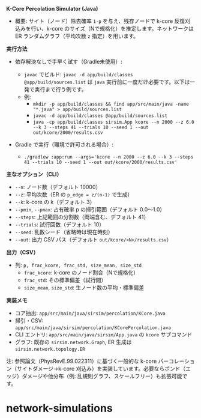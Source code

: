 **K-Core Percolation Simulator (Java)**

- 概要: サイト（ノード）除去確率 `1-p` を与え、残存ノードで k-core 反復刈込みを行い、k-core のサイズ（Nで規格化）を推定します。ネットワークは ER ランダムグラフ（平均次数 `z` 指定）を用います。

**実行方法**

- 依存解決なしで手早く試す（Gradle未使用）:
  - `javac` でビルド: `javac -d app/build/classes @app/build/sources.list` は `java` 実行前に一度だけ必要です。以下は一発で実行まで行う例です。
  - 例:
    - `mkdir -p app/build/classes && find app/src/main/java -name "*.java" > app/build/sources.list`
    - `javac -d app/build/classes @app/build/sources.list`
    - `java -cp app/build/classes sirsim.App kcore --n 2000 --z 6.0 --k 3 --steps 41 --trials 10 --seed 1 --out out/kcore/2000/results.csv`

- Gradle で実行（環境で許可される場合）:
  - `./gradlew :app:run --args='kcore --n 2000 --z 6.0 --k 3 --steps 41 --trials 10 --seed 1 --out out/kcore/2000/results.csv'`

**主なオプション（CLI）**

- `--n`: ノード数（デフォルト 10000）
- `--z`: 平均次数（ER の `p_edge = z/(n-1)` で生成）
- `--k`: k-core の k（デフォルト 3）
- `--pmin`, `--pmax`: 占有確率 p の掃引範囲（デフォルト 0.0〜1.0）
- `--steps`: 上記範囲の分割数（両端含む、デフォルト 41）
- `--trials`: 試行回数（デフォルト 10）
- `--seed`: 乱数シード（省略時は現在時刻）
- `--out`: 出力 CSV パス（デフォルト `out/kcore/<N>/results.csv`）

**出力（CSV）**

- 列: `p, frac_kcore, frac_std, size_mean, size_std`
  - `frac_kcore`: k-core のノード割合（Nで規格化）
  - `frac_std`: その標準偏差（試行間）
  - `size_mean`, `size_std`: 生ノード数の平均・標準偏差

**実装メモ**

- コア抽出: `app/src/main/java/sirsim/percolation/KCore.java`
- 掃引・CSV: `app/src/main/java/sirsim/percolation/KCorePercolation.java`
- CLI エントリ: `app/src/main/java/sirsim/App.java` の `kcore` サブコマンド
- グラフ: 既存の `sirsim.network.Graph`, ER 生成は `sirsim.network.topology.ER`

注: 参照論文（PhysRevE.99.022311）に基づく一般的な k-core パーコレーション（サイトダメージ→k-core 刈込み）を実装しています。必要ならボンド（エッジ）ダメージや他分布（例: 乱規則グラフ、スケールフリー）も拡張可能です。

# network-simulations
